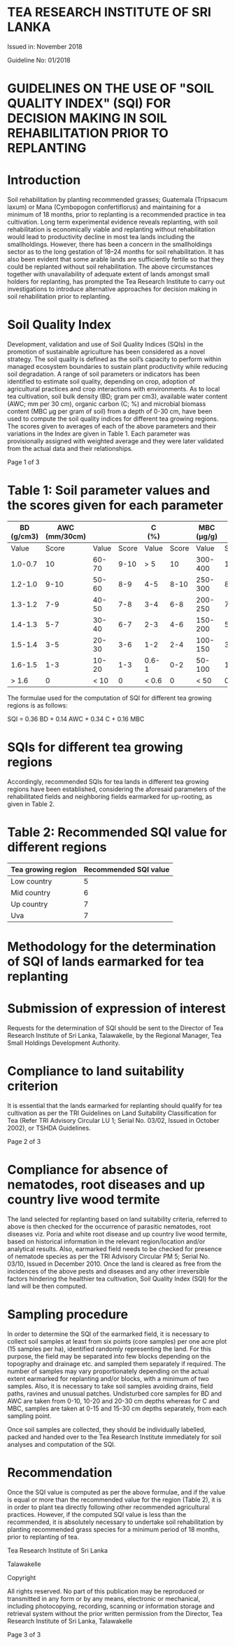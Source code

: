 # TEA RESEARCH INSTITUTE OF SRI LANKA

Issued in: November 2018

Guideline No: 01/2018

# GUIDELINES ON THE USE OF "SOIL QUALITY INDEX" (SQI) FOR DECISION MAKING IN SOIL REHABILITATION PRIOR TO REPLANTING

# Introduction

Soil rehabilitation by planting recommended grasses; Guatemala (Tripsacum laxum) or Mana (Cymbopogon confertiflorus) and maintaining for a minimum of 18 months, prior to replanting is a recommended practice in tea cultivation. Long term experimental evidence reveals replanting, with soil rehabilitation is economically viable and replanting without rehabilitation would lead to productivity decline in most tea lands including the smallholdings. However, there has been a concern in the smallholdings sector as to the long gestation of 18–24 months for soil rehabilitation. It has also been evident that some arable lands are sufficiently fertile so that they could be replanted without soil rehabilitation. The above circumstances together with unavailability of adequate extent of lands amongst small holders for replanting, has prompted the Tea Research Institute to carry out investigations to introduce alternative approaches for decision making in soil rehabilitation prior to replanting.

# Soil Quality Index

Development, validation and use of Soil Quality Indices (SQIs) in the promotion of sustainable agriculture has been considered as a novel strategy. The soil quality is defined as the soil’s capacity to perform within managed ecosystem boundaries to sustain plant productivity while reducing soil degradation. A range of soil parameters or indicators has been identified to estimate soil quality, depending on crop, adoption of agricultural practices and crop interactions with environments. As to local tea cultivation, soil bulk density (BD; gram per cm3), available water content (AWC; mm per 30 cm), organic carbon (C; %) and microbial biomass content (MBC μg per gram of soil) from a depth of 0-30 cm, have been used to compute the soil quality indices for different tea growing regions. The scores given to averages of each of the above parameters and their variations in the Index are given in Table 1. Each parameter was provisionally assigned with weighted average and they were later validated from the actual data and their relationships.

Page 1 of 3
# Table 1: Soil parameter values and the scores given for each parameter

|BD (g/cm3)|AWC (mm/30cm)| | |C (%)| |MBC (μg/g)| |
|---|---|---|---|---|---|---|---|
|Value|Score|Value|Score|Value|Score|Value|Score|
|1.0-0.7|10|60-70|9-10|&gt; 5|10|300-400|10|
|1.2-1.0|9-10|50-60|8-9|4-5|8-10|250-300|8-10|
|1.3-1.2|7-9|40-50|7-8|3-4|6-8|200-250|7-8|
|1.4-1.3|5-7|30-40|6-7|2-3|4-6|150-200|5-7|
|1.5-1.4|3-5|20-30|3-6|1-2|2-4|100-150|3-5|
|1.6-1.5|1-3|10-20|1-3|0.6-1|0-2|50-100|1-3|
|&gt; 1.6|0|&lt; 10|0|&lt; 0.6|0|&lt; 50|0|

The formulae used for the computation of SQI for different tea growing regions is as follows:

SQI = 0.36 BD + 0.14 AWC + 0.34 C + 0.16 MBC

# SQIs for different tea growing regions

Accordingly, recommended SQIs for tea lands in different tea growing regions have been established, considering the aforesaid parameters of the rehabilitated fields and neighboring fields earmarked for up-rooting, as given in Table 2.

# Table 2: Recommended SQI value for different regions

|Tea growing region|Recommended SQI value|
|---|---|
|Low country|5|
|Mid country|6|
|Up country|7|
|Uva|7|

# Methodology for the determination of SQI of lands earmarked for tea replanting

# Submission of expression of interest

Requests for the determination of SQI should be sent to the Director of Tea Research Institute of Sri Lanka, Talawakelle, by the Regional Manager, Tea Small Holdings Development Authority.

# Compliance to land suitability criterion

It is essential that the lands earmarked for replanting should qualify for tea cultivation as per the TRI Guidelines on Land Suitability Classification for Tea (Refer TRI Advisory Circular LU 1; Serial No. 03/02, Issued in October 2002), or TSHDA Guidelines.

Page 2 of 3
# Compliance for absence of nematodes, root diseases and up country live wood termite

The land selected for replanting based on land suitability criteria, referred to above is then checked for the occurrence of parasitic nematodes, root diseases viz. Poria and white root disease and up country live wood termite, based on historical information in the relevant region/location and/or analytical results. Also, earmarked field needs to be checked for presence of nematode species as per the TRI Advisory Circular PM 5; Serial No. 03/10, Issued in December 2010. Once the land is cleared as free from the incidences of the above pests and diseases and any other irreversible factors hindering the healthier tea cultivation, Soil Quality Index (SQI) for the land will be then computed.

# Sampling procedure

In order to determine the SQI of the earmarked field, it is necessary to collect soil samples at least from six points (core samples) per one acre plot (15 samples per ha), identified randomly representing the land. For this purpose, the field may be separated into few blocks depending on the topography and drainage etc. and sampled them separately if required. The number of samples may vary proportionately depending on the actual extent earmarked for replanting and/or blocks, with a minimum of two samples. Also, it is necessary to take soil samples avoiding drains, field paths, ravines and unusual patches. Undisturbed core samples for BD and AWC are taken from 0-10, 10-20 and 20-30 cm depths whereas for C and MBC, samples are taken at 0-15 and 15-30 cm depths separately, from each sampling point.

Once soil samples are collected, they should be individually labelled, packed and handed over to the Tea Research Institute immediately for soil analyses and computation of the SQI.

# Recommendation

Once the SQI value is computed as per the above formulae, and if the value is equal or more than the recommended value for the region (Table 2), it is in order to plant tea directly following other recommended agricultural practices. However, if the computed SQI value is less than the recommended, it is absolutely necessary to undertake soil rehabilitation by planting recommended grass species for a minimum period of 18 months, prior to replanting of tea.

Tea Research Institute of Sri Lanka

Talawakelle

Copyright

All rights reserved. No part of this publication may be reproduced or transmitted in any form or by any means, electronic or mechanical, including photocopying, recording, scanning or information storage and retrieval system without the prior written permission from the Director, Tea Research Institute of Sri Lanka, Talawakelle

Page 3 of 3